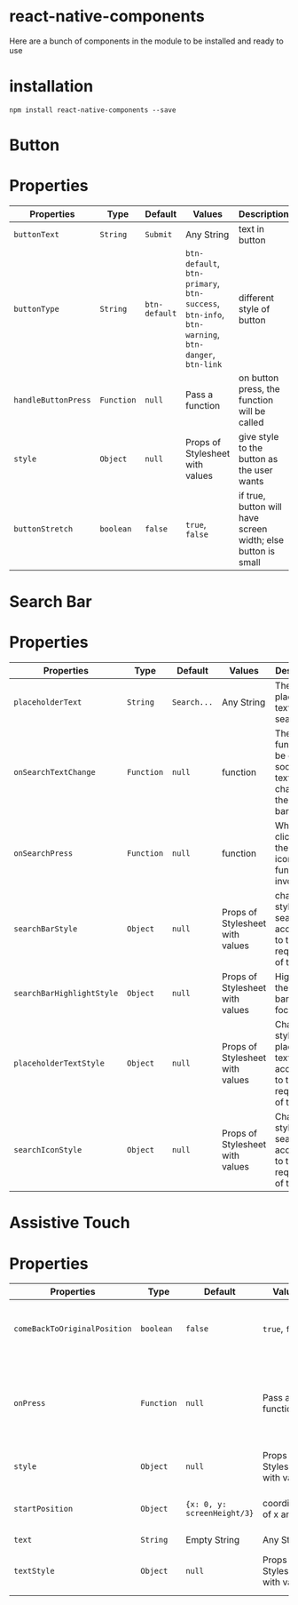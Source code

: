 # react-native-components
Here are a bunch of components in the module to be installed and ready to use

# installation
```
npm install react-native-components --save
```

# Button

# Properties

| Properties | Type | Default | Values | Description|
| --- | --- | --- | --- | --- |
| `buttonText` |  `String` | `Submit` | Any String | text in button |
| `buttonType` | `String` | `btn-default` | `btn-default`, `btn-primary`, `btn-success`, `btn-info`, `btn-warning`, `btn-danger`, `btn-link` | different style of button |
| `handleButtonPress` | `Function` | `null` | Pass a function | on button press, the function will be called |
| `style` | `Object` | `null` | Props of Stylesheet with values | give style to the button as the user wants |
| `buttonStretch` | `boolean` | `false` | `true`, `false` | if true, button will have screen width; else button is small

# Search Bar

# Properties
| Properties | Type | Default | Values | Description|
| --- | --- | --- | --- | --- |
| `placeholderText` | `String` | `Search...` | Any String | The placeholder text in the search bar |
| `onSearchTextChange` | `Function` | `null` | function | The function will be called as soon as the text changes in the search bar |
| `onSearchPress` | `Function` | `null` | function | When clicked on the search icon, the function is invoked |
| `searchBarStyle` | `Object` | `null` | Props of Stylesheet with values | change the style of the search Bar according to the requirement of the user |
| `searchBarHighlightStyle` | `Object` | `null` | Props of Stylesheet with values | Highlights the search bar when focused on | 
| `placeholderTextStyle` | `Object` | `null` | Props of Stylesheet with values | Change the style of the placeholder text according to the requirement of the user | 
| `searchIconStyle` | `Object` | `null` | Props of Stylesheet with values | Change the style of the search icon according to the requirement of the user | 

# Assistive Touch

# Properties
| Properties | Type | Default | Values | Description|
| --- | --- | --- | --- | --- |
| `comeBackToOriginalPosition` | `boolean` | `false` | `true`, `false` | if true, the assistiveTouch comes back to its original position; else it stays at the place where the user drops it |
| `onPress` | `Function` | `null` | Pass a function | If `comeBackToOriginalPosition` is true, the assistive touch when return to the original position calls this function; else the function is provoked when tapped on the button |
| `style` | `Object` | `null` | Props of Stylesheet with values | Change the style of the assistive touch according to the requirement of the user | 
| `startPosition` | `Object` | `{x: 0, y: screenHeight/3}` | coordinates of x and y | (0,0) is the position in the middle of the screen; set the x and y coordinates accordingly | 
| `text` | `String` | Empty String | Any String | Text in circle |
| `textStyle` | `Object` | `null` | Props of Stylesheet with values | Change the style of the text in assistive touch according to the requirement of the user | 